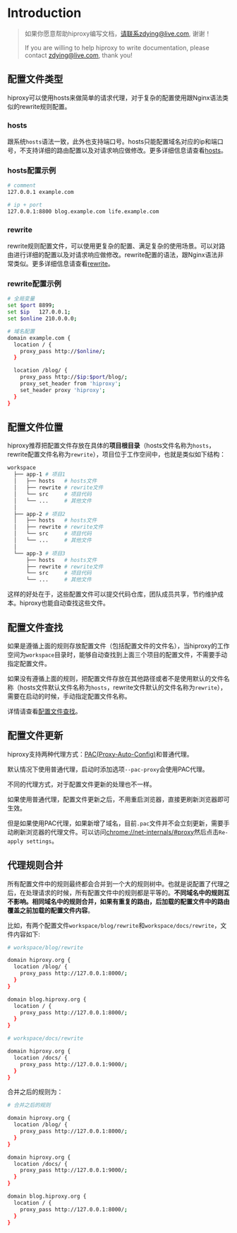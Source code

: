 # Introduction

> 如果你愿意帮助hiproxy编写文档，请联系zdying@live.com, 谢谢！
>
> If you are willing to help hiproxy to write documentation, please contact zdying@live.com, thank you!

## 配置文件类型

hiproxy可以使用hosts来做简单的请求代理，对于复杂的配置使用跟Nginx语法类似的rewrite规则配置。

### hosts

跟系统`hosts`语法一致，此外也支持端口号。hosts只能配置域名对应的ip和端口号，不支持详细的路由配置以及对请求响应做修改。更多详细信息请查看[hosts](../configuration/hosts.md)。

### hosts配置示例

```bash
# comment
127.0.0.1 example.com

# ip + port
127.0.0.1:8800 blog.example.com life.example.com
```

### rewrite

rewrite规则配置文件，可以使用更复杂的配置、满足复杂的使用场景。可以对路由进行详细的配置以及对请求响应做修改。rewrite配置的语法，跟Nginx语法非常类似。更多详细信息请查看[rewrite](../configuration/rewrite.md)。

### rewrite配置示例

```bash
# 全局变量
set $port 8899;
set $ip   127.0.0.1;
set $online 210.0.0.0;

# 域名配置
domain example.com {
  location / {
    proxy_pass http://$online/;
  }

  location /blog/ {
    proxy_pass http://$ip:$port/blog/;
    proxy_set_header from 'hiproxy';
    set_header proxy 'hiproxy';
  }
}
```

## 配置文件位置

hiproxy推荐把配置文件存放在具体的**项目根目录**（hosts文件名称为`hosts`，rewrite配置文件名称为`rewrite`），项目位于工作空间中，也就是类似如下结构：

```bash
workspace
  ├── app-1 # 项目1
  │   ├── hosts   # hosts文件
  │   ├── rewrite # rewrite文件
  │   └── src     # 项目代码
  │   └── ...     # 其他文件
  │
  ├── app-2 # 项目2
  │   ├── hosts   # hosts文件
  │   ├── rewrite # rewrite文件
  │   └── src     # 项目代码
  │   └── ...     # 其他文件
  │
  └── app-3 # 项目3
      ├── hosts   # hosts文件
      ├── rewrite # rewrite文件
      └── src     # 项目代码
      └── ...     # 其他文件
```

这样的好处在于，这些配置文件可以提交代码仓库，团队成员共享，节约维护成本。hiproxy也能自动查找这些文件。

## 配置文件查找

如果是遵循上面的规则存放配置文件（包括配置文件的文件名），当hiproxy的工作空间为`workspace`目录时，能够自动查找到上面三个项目的配置文件，不需要手动指定配置文件。

如果没有遵循上面的规则，把配置文件存放在其他路径或者不是使用默认的文件名称（hosts文件默认文件名称为`hosts`，rewrite文件默认的文件名称为`rewrite`），需要在启动的时候，手动指定配置文件名称。

详情请查看[配置文件查找](./find_conf.md)。

## 配置文件更新

hiproxy支持两种代理方式：[PAC(Proxy-Auto-Config)](https://en.wikipedia.org/wiki/Proxy_auto-config)和普通代理。

默认情况下使用普通代理，启动时添加选项`--pac-proxy`会使用PAC代理。

不同的代理方式，对于配置文件更新的处理也不一样。

如果使用普通代理，配置文件更新之后，不用重启浏览器，直接更刷新浏览器即可生效。

但是如果使用PAC代理，如果新增了域名，目前`.pac`文件并不会立刻更新，需要手动刷新浏览器的代理文件。可以访问<chrome://net-internals/#proxy>然后点击`Re-apply settings`。

## 代理规则合并

所有配置文件中的规则最终都会合并到一个大的规则树中。也就是说配置了代理之后，在处理请求的时候，所有配置文件中的规则都是平等的。**不同域名中的规则互不影响。相同域名中的规则合并，如果有重复的路由，后加载的配置文件中的路由覆盖之前加载的配置文件内容**。

比如，有两个配置文件`workspace/blog/rewrite`和`workspace/docs/rewrite`，文件内容如下:

```bash
# workspace/blog/rewrite

domain hiproxy.org {
  location /blog/ {
    proxy_pass http://127.0.0.1:8000/;
  }
}

domain blog.hiproxy.org {
  location / {
    proxy_pass http://127.0.0.1:8000/;
  }
}
```

```bash
# workspace/docs/rewrite

domain hiproxy.org {
  location /docs/ {
    proxy_pass http://127.0.0.1:9000/;
  }
}
```

合并之后的规则为：

```bash
# 合并之后的规则

domain hiproxy.org {
  location /blog/ {
    proxy_pass http://127.0.0.1:8000/;
  }
}

domain hiproxy.org {
  location /docs/ {
    proxy_pass http://127.0.0.1:9000/;
  }
}

domain blog.hiproxy.org {
  location / {
    proxy_pass http://127.0.0.1:8000/;
  }
}
```

